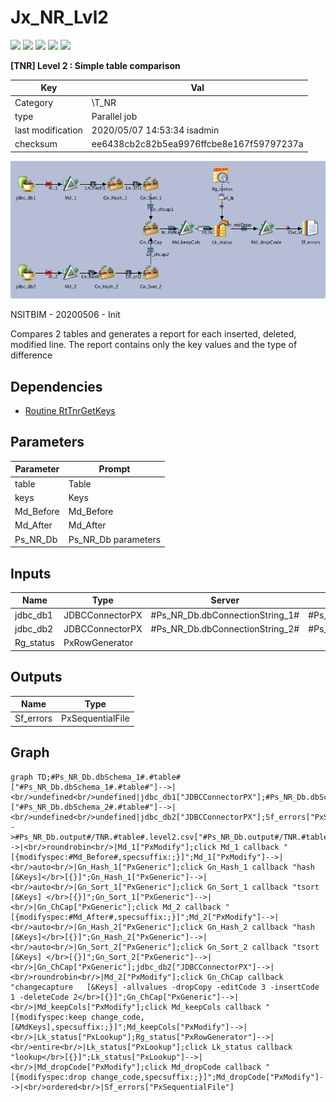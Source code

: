 # Jx_NR_Lvl2

![](https://img.shields.io/badge/size-14.93-green)
![](https://img.shields.io/badge/complexity-32-orange)
![](https://img.shields.io/badge/cost-19-yellow)
![](https://img.shields.io/badge/documentation-6.29-orange)
![](https://img.shields.io/badge/atomicity-20-yellow)

**[TNR] Level 2 : Simple table comparison**

| Key               | Val                                      |
| ----------------- | ---------------------------------------- |
| Category          | \T_NR                                    |
| type              | Parallel job                             |
| last modification | 2020/05/07 14:53:34 isadmin              |
| checksum          | ee6438cb2c82b5ea9976ffcbe8e167f59797237a |



![Jx_NR_Lvl2](./Jx_NR_Lvl2.png)

NSITBIM - 20200506 - Init

Compares 2 tables and generates a report for each inserted, deleted, modified line. The report contains only the key values and the type of difference



## Dependencies

* [Routine RtTnrGetKeys](../routines/RtTrnGetKeys)


## Parameters

| Parameter | Prompt              |
| --------- | ------------------- |
| table     | Table               |
| keys      | Keys                |
| Md_Before | Md_Before           |
| Md_After  | Md_After            |
| Ps_NR_Db  | Ps_NR_Db parameters |




## Inputs

| Name      | Type            | Server                          | Tables                        |
| --------- | --------------- | ------------------------------- | ----------------------------- |
| jdbc_db1  | JDBCConnectorPX | #Ps_NR_Db.dbConnectionString_1# | #Ps_NR_Db.dbSchema_1#.#table# |
| jdbc_db2  | JDBCConnectorPX | #Ps_NR_Db.dbConnectionString_2# | #Ps_NR_Db.dbSchema_2#.#table# |
| Rg_status | PxRowGenerator  |                                 |                               |



## Outputs

| Name      | Type             |
| --------- | ---------------- |
| Sf_errors | PxSequentialFile |



## Graph

```mermaid
graph TD;#Ps_NR_Db.dbSchema_1#.#table#["#Ps_NR_Db.dbSchema_1#.#table#"]-->|<br/>undefined<br/>undefined|jdbc_db1["JDBCConnectorPX"];#Ps_NR_Db.dbSchema_2#.#table#["#Ps_NR_Db.dbSchema_2#.#table#"]-->|<br/>undefined<br/>undefined|jdbc_db2["JDBCConnectorPX"];Sf_errors["PxSequentialFile"]-->#Ps_NR_Db.output#/TNR.#table#.level2.csv["#Ps_NR_Db.output#/TNR.#table#.level2.csv"];jdbc_db1["JDBCConnectorPX"]-->|<br/>roundrobin<br/>|Md_1["PxModify"];click Md_1 callback "[{modifyspec:#Md_Before#,specsuffix:;}]";Md_1["PxModify"]-->|<br/>auto<br/>|Gn_Hash_1["PxGeneric"];click Gn_Hash_1 callback "hash [&Keys]</br>[{}]";Gn_Hash_1["PxGeneric"]-->|<br/>auto<br/>|Gn_Sort_1["PxGeneric"];click Gn_Sort_1 callback "tsort [&Keys] </br>[{}]";Gn_Sort_1["PxGeneric"]-->|<br/>|Gn_ChCap["PxGeneric"];click Md_2 callback "[{modifyspec:#Md_After#,specsuffix:;}]";Md_2["PxModify"]-->|<br/>auto<br/>|Gn_Hash_2["PxGeneric"];click Gn_Hash_2 callback "hash [&Keys]</br>[{}]";Gn_Hash_2["PxGeneric"]-->|<br/>auto<br/>|Gn_Sort_2["PxGeneric"];click Gn_Sort_2 callback "tsort [&Keys] </br>[{}]";Gn_Sort_2["PxGeneric"]-->|<br/>|Gn_ChCap["PxGeneric"];jdbc_db2["JDBCConnectorPX"]-->|<br/>roundrobin<br/>|Md_2["PxModify"];click Gn_ChCap callback "changecapture   [&Keys] -allvalues -dropCopy -editCode 3 -insertCode 1 -deleteCode 2</br>[{}]";Gn_ChCap["PxGeneric"]-->|<br/>|Md_keepCols["PxModify"];click Md_keepCols callback "[{modifyspec:keep change_code,[&MdKeys],specsuffix:;}]";Md_keepCols["PxModify"]-->|<br/>|Lk_status["PxLookup"];Rg_status["PxRowGenerator"]-->|<br/>entire<br/>|Lk_status["PxLookup"];click Lk_status callback "lookup</br>[{}]";Lk_status["PxLookup"]-->|<br/>|Md_dropCode["PxModify"];click Md_dropCode callback "[{modifyspec:drop change_code,specsuffix:;}]";Md_dropCode["PxModify"]-->|<br/>ordered<br/>|Sf_errors["PxSequentialFile"]
```

